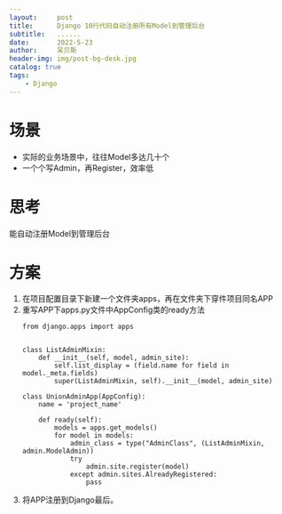 ```yaml
---
layout:     post
title:      Django 10行代码自动注册所有Model到管理后台
subtitle:   ......
date:       2022-5-23
author:     呆贝斯
header-img: img/post-bg-desk.jpg
catalog: true
tags:
    - Django
---
```

# 场景
* 实际的业务场景中，往往Model多达几十个
* 一个个写Admin，再Register，效率低

# 思考
能自动注册Model到管理后台

# 方案
1. 在项目配置目录下新建一个文件夹apps，再在文件夹下穿件项目同名APP
2. 重写APP下apps.py文件中AppConfig类的ready方法
    ```
    from django.apps import apps
    
    
    class ListAdminMixin:
        def __init__(self, model, admin_site):
            self.list_display = (field.name for field in model._meta.fields)
            super(ListAdminMixin, self).__init__(model, admin_site)
   
    class UnionAdminApp(AppConfig):
        name = 'project_name'
        
        def ready(self):
            models = apps.get_models()
            for model in models:
                admin_class = type("AdminClass", (ListAdminMixin, admin.ModelAdmin))
                try
                    admin.site.register(model)
                except admin.sites.AlreadyRegistered:
                    pass
    ```
3. 将APP注册到Django最后。
